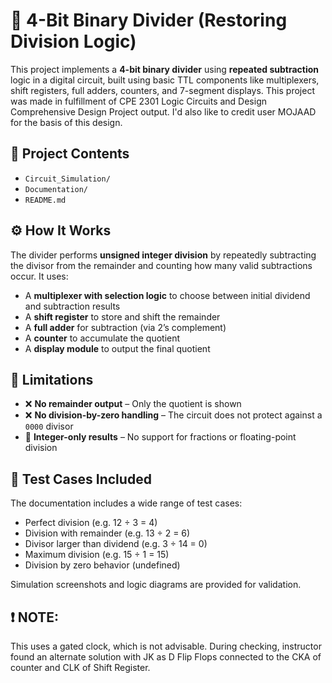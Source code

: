 # 🔢 4-Bit Binary Divider (Restoring Division Logic)

This project implements a **4-bit binary divider** using **repeated subtraction** logic in a digital circuit, built using basic TTL components like multiplexers, shift registers, full adders, counters, and 7-segment displays.
This project was made in fulfillment of CPE 2301 Logic Circuits and Design Comprehensive Design Project output. 
I'd also like to credit user MOJAAD for the basis of this design.

## 📂 Project Contents

- `Circuit_Simulation/`
- `Documentation/`
- `README.md`

## ⚙️ How It Works

The divider performs **unsigned integer division** by repeatedly subtracting the divisor from the remainder and counting how many valid subtractions occur. It uses:
- A **multiplexer with selection logic** to choose between initial dividend and subtraction results
- A **shift register** to store and shift the remainder
- A **full adder** for subtraction (via 2’s complement)
- A **counter** to accumulate the quotient
- A **display module** to output the final quotient

## 📌 Limitations

- ❌ **No remainder output** – Only the quotient is shown  
- ❌ **No division-by-zero handling** – The circuit does not protect against a `0000` divisor  
- 🔢 **Integer-only results** – No support for fractions or floating-point division  

## 🧪 Test Cases Included

The documentation includes a wide range of test cases:
- Perfect division (e.g. 12 ÷ 3 = 4)
- Division with remainder (e.g. 13 ÷ 2 = 6)
- Divisor larger than dividend (e.g. 3 ÷ 14 = 0)
- Maximum division (e.g. 15 ÷ 1 = 15)
- Division by zero behavior (undefined)

Simulation screenshots and logic diagrams are provided for validation.

## ❗ NOTE: 

This uses a gated clock, which is not advisable. During checking, instructor found an alternate solution with JK as D Flip Flops connected to the CKA of counter and CLK of Shift Register.
